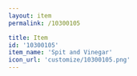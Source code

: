 ```yaml
---
layout: item
permalink: /10300105

title: Item
id: '10300105'
item_name: 'Spit and Vinegar'
icon_url: 'customize/10300105.png'
---
```


